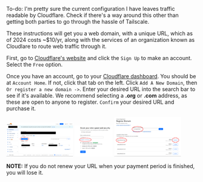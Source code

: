 To-do:
I'm pretty sure the current configuration I have leaves traffic readable by Cloudflare. Check if there's a way around this other than getting both parties to go through the hassle of Tailscale.  

These instructions will get you a web domain, with a unique URL, which as of 2024 costs ~$10/yr, along with the services of an organization known as Cloudlare to route web traffic through it.

First, go to [Cloudflare's website](https://www.cloudflare.com/) and click the `Sign Up` to make an account. Select the `Free` option.

Once you have an account, go to your [Cloudflare dashboard](https://dash.cloudflare.com). You should be at `Account Home`. If not, click that tab on the left. Click `Add A New Domain`, then `Or register a new domain ->`. Enter your desired URL into the search bar to see if it's available. We recommend selecting a **.org** or **.com** address, as these are open to anyone to register. `Confirm` your desired URL and purchase it. 

<img src="../Media_Repository/Cloudflare_Account_Home.png" alt="Cloudflare account home" title="Cloudflare account home" width="35%"/> <img src="../Media_Repository/Cloudflare_New_Domain_1.png" alt="Cloudflare new domain 1" title="Cloudflare new domain 1" width="20%"/> <img src="../Media_Repository/Cloudflare_New_Domain_2.png" alt="Cloudflare new domain 2" title="Cloudflare new domain 2" width="35%"/> 

**NOTE:** If you do not renew your URL when your payment period is finished, you will lose it.

